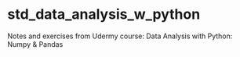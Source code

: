 # std_data_analysis_w_python
Notes and exercises from Udermy course: Data Analysis with Python: Numpy &amp; Pandas
